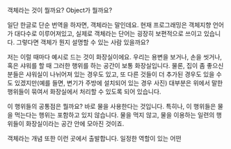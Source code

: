 객체라는 것이 뭘까요?
Object가 뭘까요?

일단 한글로 단순 번역을 하자면, 객체라는 말인데요.
현재 프로그래밍은 객체지향 언어가 대다수로 이루어져있고, 실제로 객체라는 단어는 굉장히 보편적으로 쓰이고 있습니다. 그렇다면 객체가 뭔지 설명할 수 있는 사람 있을까요?

저는 이럴 때마다 예시로 드는 것이 화장실이에요.
우리는 용변을 보거나, 손을 씻거나, 혹은 샤워를 할 때 그러한 행위를 하는 공간이 보통 화장실입니다. 물론, 집이 좀 좋으신 분들은 샤워실이 나뉘어져 있는 경우도 있고, 또 다른 것들이 더 추가된 경우도 있을 수도 있겠지만(예를 들면, 변기가 주방에 설치되어 있는 경우 사진) 대부분은 위에서 말한 행위들이 묶여서 화장실에서 처리할 수 있도록 되어 있습니다.

이 행위들의 공통점은 뭘까요? 바로 물을 사용한다는 것입니다. 특히나, 이 행위들은 물을 먹는다는 행위는 포함하고 있지 않습니다. 물을 먹지 않고, 물을 이용하는 일련의 행위들이 화장실이라는 공간 안에 모아진 것이죠.

객체라는 개념 또한 이런 곳에서 출발합니다. 일정한 역할이 있는 어떤